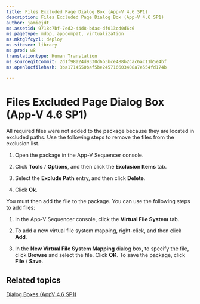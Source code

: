 ```yaml
---
title: Files Excluded Page Dialog Box (App-V 4.6 SP1)
description: Files Excluded Page Dialog Box (App-V 4.6 SP1)
author: jamiejdt
ms.assetid: 9718c7bf-7ed2-44d8-bdac-df013cd0d6c6
ms.pagetype: mdop, appcompat, virtualization
ms.mktglfcycl: deploy
ms.sitesec: library
ms.prod: w8
translationtype: Human Translation
ms.sourcegitcommit: 2d1f98a24d9330d6b3bce488b2cac6ac11b5e4bf
ms.openlocfilehash: 3ba1714550baf5be245716603408a7e554fd174b

---
```



# Files Excluded Page Dialog Box (App-V 4.6 SP1)


All required files were not added to the package because they are located in excluded paths. Use the following steps to remove the files from the exclusion list.

1.  Open the package in the App-V Sequencer console.

2.  Click **Tools** / **Options**, and then click the **Exclusion Items** tab.

3.  Select the **Exclude Path** entry, and then click **Delete**.

4.  Click **Ok**.

You must then add the file to the package. You can use the following steps to add files:

1.  In the App-V Sequencer console, click the **Virtual File System** tab.

2.  To add a new virtual file system mapping, right-click, and then click **Add**.

3.  In the **New Virtual File System Mapping** dialog box, to specify the file, click **Browse** and select the file. Click **OK**. To save the package, click **File** / **Save**.

## Related topics


[Dialog Boxes (AppV 4.6 SP1)](dialog-boxes--appv-46-sp1-.md)

 

 








<!--HONumber=Jun16_HO4-->


